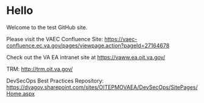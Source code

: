 # Hello 
Welcome to the test GitHub site.

Please visit the VAEC Confluence Site:  https://vaec-confluence.ec.va.gov/pages/viewpage.action?pageId=27164678

Check out the VA EA intranet site at https://vaww.ea.oit.va.gov/

TRM:  http://trm.oit.va.gov/

DevSecOps Best Practices Repository:  https://dvagov.sharepoint.com/sites/OITEPMOVAEA/DevSecOps/SitePages/Home.aspx
